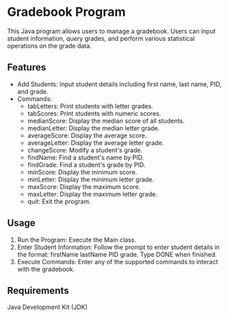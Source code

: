 # Gradebook Program
This Java program allows users to manage a gradebook. Users can input student information, query grades, and perform various statistical operations on the grade data.

## Features
- Add Students: Input student details including first name, last name, PID, and grade.
- Commands:
  - tabLetters: Print students with letter grades.
  - tabScores: Print students with numeric scores.
  - medianScore: Display the median score of all students.
  - medianLetter: Display the median letter grade.
  - averageScore: Display the average score.
  - averageLetter: Display the average letter grade.
  - changeScore: Modify a student's grade.
  - findName: Find a student's name by PID.
  - findGrade: Find a student's grade by PID.
  - minScore: Display the minimum score.
  - minLetter: Display the minimum letter grade.
  - maxScore: Display the maximum score.
  - maxLetter: Display the maximum letter grade.
  - quit: Exit the program.
## Usage
1. Run the Program: Execute the Main class.
2. Enter Student Information: Follow the prompt to enter student details in the format: firstName lastName PID grade. Type DONE when finished.
3. Execute Commands: Enter any of the supported commands to interact with the gradebook.
## Requirements
Java Development Kit (JDK)
